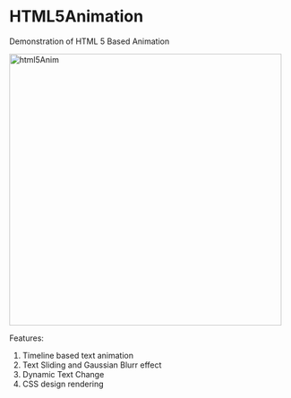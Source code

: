 # HTML5Animation
 Demonstration of HTML 5 Based Animation
 
 <img width="486" alt="html5Anim" src="https://user-images.githubusercontent.com/22914512/182014793-f00d0d8c-20aa-49b3-98f5-97cf65a1ccb5.png">

Features:
1. Timeline based text animation
2. Text Sliding and Gaussian Blurr effect
3. Dynamic Text Change
4. CSS design rendering
